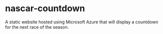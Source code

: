 # nascar-countdown
A static website hosted using Microsoft Azure that will display a countdown for the next race of the season.
